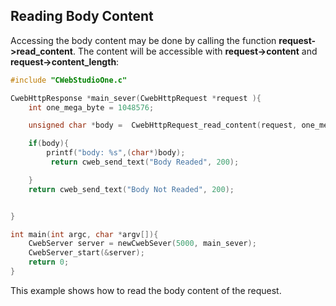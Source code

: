 ## Reading Body Content

Accessing the body content may be done by calling the function **request->read_content**. The content will be accessible with **request->content** and **request->content_length**:

```c
#include "CWebStudioOne.c"

CwebHttpResponse *main_sever(CwebHttpRequest *request ){
    int one_mega_byte = 1048576;

    unsigned char *body =  CwebHttpRequest_read_content(request, one_mega_byte);

    if(body){
        printf("body: %s",(char*)body);
         return cweb_send_text("Body Readed", 200);

    }
    return cweb_send_text("Body Not Readed", 200);


}

int main(int argc, char *argv[]){
    CwebServer server = newCwebSever(5000, main_sever);
    CwebServer_start(&server);
    return 0;
}
```

This example shows how to read the body content of the request.